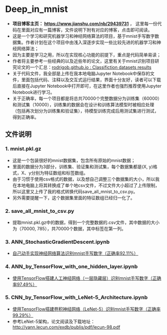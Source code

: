 # Deep_in_mnist
- **项目博客主页： https://www.jianshu.com/nb/29439731** ， 这里每一份代码在里面对应有一篇博客，文件说明下附有对应的博客，点击即可阅读。
- 这是一个学习和研究机器学习和神经网络算法的项目，基于mnist手写数字数据集。作者计划在这个项目中由浅入深逐步实现一些比较先进的机器学习和神经网络算法；
- 因为主要是学习之用，所以在实现核心功能的前提下，重点是代码简单易读；
- 作者将主要参考一些经典的以及近些年的论文，这里有关于mnist识别项目研究论文的一个汇总：[rodrigob.github.io : Classifiction datasets results](http://rodrigob.github.io/are_we_there_yet/build/classification_datasets_results.html#4d4e495354) 
- 关于代码文件，我全部是上传在我本地电脑Jupyter Notebook中保存的文件，里面包括代码、注释以及交互式运行结果，界面十分友好，读者可以下载后直接在Jupyter Notebook中打开即可，在这里作者也强烈推荐使用Jupyter Notebook进行学习。
- 关于正确率，每一个项目都是将总共70000个完整数据分为训练集（60000）和测试集（10000），训练集的数据会在设计和训练算法模型时被相应处理（包括再次划分为训练集和验证集），待模型训练完成后用测试集进行测试，得到正确率。
## 文件说明
### 1. mnist.pkl.gz
- 这是一个包装很好的mnist数据集，包含所有原始的mnist数据；
- 里面的数据分为3部分，训练集、验证集和测试集，每个数据集都是(X, y)格式，X、y分别为特征数组和标签数组。
- 由于习惯于使用csv格式的数据，以及想自己调整三个数据集的大小，所以我在本地电脑上将其转换成了单个地csv文件，不过文件大小超过了上传限制，所以这里又上传了我的格式转换代码save_all_mnist_to_csv.py。
- 另外需要提醒一下，这个数据集里面的特征数组已经归一化了。
### 2. save_all_mnist_to_csv.py
- 提取mnist.pkl.gz中的数据，得到一个完整数据的.csv文件，其中数据的大小为（70000, 785），共70000个数据，其中标签在第一列。
### 3. ANN_StochasticGradientDescent.ipynb
- [自己动手实现神经网络算法识别mnist手写数字（正确率92.11%）](https://www.jianshu.com/p/db5c3ff6ccb7)
### 4. ANN_by_TensorFlow_with_one_hidden_layer.ipynb
- [使用TensorFlow搭建人工神经网络（一层隐藏层）识别mnist手写数字（正确率97.49%）](https://www.jianshu.com/p/1e36e28c3876)
### 5. CNN_by_TensorFlow_with_LeNet-5_Architecture.ipynb
- [使用TensorFlow搭建卷积神经网络（LeNet-5）识别mnist手写数字（正确率99.29%）](https://www.jianshu.com/p/c99259abefb2)
- 参考LeNet-5架构，论文阅读及下载地址：http://yann.lecun.com/exdb/publis/pdf/lecun-98.pdf
